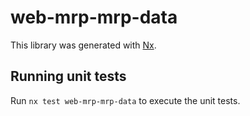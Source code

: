 # web-mrp-mrp-data

This library was generated with [Nx](https://nx.dev).

## Running unit tests

Run `nx test web-mrp-mrp-data` to execute the unit tests.
